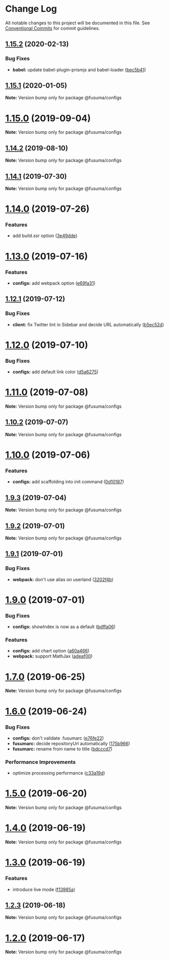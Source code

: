 # Change Log

All notable changes to this project will be documented in this file.
See [Conventional Commits](https://conventionalcommits.org) for commit guidelines.

## [1.15.2](https://github.com/hiroppy/fusuma/compare/v1.15.1...v1.15.2) (2020-02-13)

### Bug Fixes

- **babel:** update babel-plugin-prismjs and babel-loader ([bec5b41](https://github.com/hiroppy/fusuma/commit/bec5b4136314d83b44db17e24c73383a590ca50a))

## [1.15.1](https://github.com/hiroppy/fusuma/compare/v1.15.0...v1.15.1) (2020-01-05)

**Note:** Version bump only for package @fusuma/configs

# [1.15.0](https://github.com/hiroppy/fusuma/compare/v1.14.2...v1.15.0) (2019-09-04)

**Note:** Version bump only for package @fusuma/configs

## [1.14.2](https://github.com/hiroppy/fusuma/compare/v1.14.1...v1.14.2) (2019-08-10)

**Note:** Version bump only for package @fusuma/configs

## [1.14.1](https://github.com/hiroppy/fusuma/compare/v1.14.0...v1.14.1) (2019-07-30)

**Note:** Version bump only for package @fusuma/configs

# [1.14.0](https://github.com/hiroppy/fusuma/compare/v1.13.0...v1.14.0) (2019-07-26)

### Features

- add build.ssr option ([3e49dde](https://github.com/hiroppy/fusuma/commit/3e49dde))

# [1.13.0](https://github.com/hiroppy/fusuma/compare/v1.12.1...v1.13.0) (2019-07-16)

### Features

- **configs:** add webpack option ([e69fa31](https://github.com/hiroppy/fusuma/commit/e69fa31))

## [1.12.1](https://github.com/hiroppy/fusuma/compare/v1.12.0...v1.12.1) (2019-07-12)

### Bug Fixes

- **client:** fix Twitter lint in Sidebar and decide URL automatically ([b5ec52d](https://github.com/hiroppy/fusuma/commit/b5ec52d))

# [1.12.0](https://github.com/hiroppy/fusuma/compare/v1.11.0...v1.12.0) (2019-07-10)

### Bug Fixes

- **configs:** add default link color ([d5a6275](https://github.com/hiroppy/fusuma/commit/d5a6275))

# [1.11.0](https://github.com/hiroppy/fusuma/compare/v1.10.2...v1.11.0) (2019-07-08)

**Note:** Version bump only for package @fusuma/configs

## [1.10.2](https://github.com/hiroppy/fusuma/compare/v1.10.1...v1.10.2) (2019-07-07)

**Note:** Version bump only for package @fusuma/configs

# [1.10.0](https://github.com/hiroppy/fusuma/compare/v1.9.6...v1.10.0) (2019-07-06)

### Features

- **configs:** add scaffolding into init command ([0d10187](https://github.com/hiroppy/fusuma/commit/0d10187))

## [1.9.3](https://github.com/hiroppy/fusuma/compare/v1.9.2...v1.9.3) (2019-07-04)

**Note:** Version bump only for package @fusuma/configs

## [1.9.2](https://github.com/hiroppy/fusuma/compare/v1.9.1...v1.9.2) (2019-07-01)

**Note:** Version bump only for package @fusuma/configs

## [1.9.1](https://github.com/hiroppy/fusuma/compare/v1.9.0...v1.9.1) (2019-07-01)

### Bug Fixes

- **webpack:** don't use alias on userland ([3202f4b](https://github.com/hiroppy/fusuma/commit/3202f4b))

# [1.9.0](https://github.com/hiroppy/fusuma/compare/v1.8.0...v1.9.0) (2019-07-01)

### Bug Fixes

- **configs:** showIndex is now as a default ([bdffa06](https://github.com/hiroppy/fusuma/commit/bdffa06))

### Features

- **configs:** add chart option ([a60a466](https://github.com/hiroppy/fusuma/commit/a60a466))
- **webpack:** support MathJax ([adeaf00](https://github.com/hiroppy/fusuma/commit/adeaf00))

# [1.7.0](https://github.com/hiroppy/fusuma/compare/v1.6.0...v1.7.0) (2019-06-25)

**Note:** Version bump only for package @fusuma/configs

# [1.6.0](https://github.com/hiroppy/fusuma/compare/v1.5.1...v1.6.0) (2019-06-24)

### Bug Fixes

- **configs:** don't validate .fusumarc ([e76fe22](https://github.com/hiroppy/fusuma/commit/e76fe22))
- **fusumarc:** decide repositoryUrl automatically ([175b966](https://github.com/hiroppy/fusuma/commit/175b966))
- **fusumarc:** rename from name to title ([bdcccd7](https://github.com/hiroppy/fusuma/commit/bdcccd7))

### Performance Improvements

- optimize processing performance ([c33a19d](https://github.com/hiroppy/fusuma/commit/c33a19d))

# [1.5.0](https://github.com/hiroppy/fusuma/compare/v1.4.2...v1.5.0) (2019-06-20)

**Note:** Version bump only for package @fusuma/configs

# [1.4.0](https://github.com/hiroppy/fusuma/compare/v1.3.0...v1.4.0) (2019-06-19)

**Note:** Version bump only for package @fusuma/configs

# [1.3.0](https://github.com/hiroppy/fusuma/compare/v1.2.3...v1.3.0) (2019-06-19)

### Features

- introduce live mode ([f13985a](https://github.com/hiroppy/fusuma/commit/f13985a))

## [1.2.3](https://github.com/hiroppy/fusuma/compare/v1.2.2...v1.2.3) (2019-06-18)

**Note:** Version bump only for package @fusuma/configs

# [1.2.0](https://github.com/hiroppy/fusuma/compare/v1.1.2...v1.2.0) (2019-06-17)

**Note:** Version bump only for package @fusuma/configs
